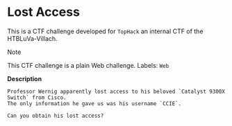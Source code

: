 # Lost Access

This is a CTF challenge developed for `TopHack` an internal CTF of the HTBLuVa-Villach. <br/>

> [!NOTE]
> This CTF challenge is a plain Web challenge.
> Labels: `Web`

**Description**
```
Professor Wernig apparently lost access to his beloved `Catalyst 9300X Switch` from Cisco.
The only information he gave us was his username `CCIE`.

Can you obtain his lost access?
```



